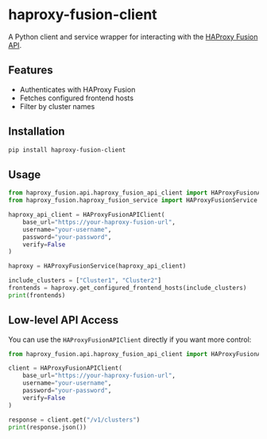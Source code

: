 # haproxy-fusion-client

A Python client and service wrapper for interacting with the [HAProxy Fusion API](https://www.haproxy.com/products/fusion/).

## Features

- Authenticates with HAProxy Fusion
- Fetches configured frontend hosts
- Filter by cluster names

## Installation

```bash
pip install haproxy-fusion-client
```

## Usage

```python
from haproxy_fusion.api.haproxy_fusion_api_client import HAProxyFusionAPIClient
from haproxy_fusion.haproxy_fusion_service import HAProxyFusionService

haproxy_api_client = HAProxyFusionAPIClient(
    base_url="https://your-haproxy-fusion-url",
    username="your-username",
    password="your-password",
    verify=False
)

haproxy = HAProxyFusionService(haproxy_api_client)

include_clusters = ["Cluster1", "Cluster2"]
frontends = haproxy.get_configured_frontend_hosts(include_clusters)
print(frontends)
```

## Low-level API Access

You can use the `HAProxyFusionAPIClient` directly if you want more control:

```python
from haproxy_fusion.api.haproxy_fusion_api_client import HAProxyFusionAPIClient

client = HAProxyFusionAPIClient(
    base_url="https://your-haproxy-fusion-url",
    username="your-username",
    password="your-password",
    verify=False
)

response = client.get("/v1/clusters")
print(response.json())
```
